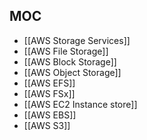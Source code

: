 
## MOC

- [[AWS Storage Services]]
- [[AWS File Storage]]
- [[AWS Block Storage]]
- [[AWS Object Storage]]
- [[AWS EFS]]
- [[AWS FSx]]
- [[AWS EC2 Instance store]]
- [[AWS EBS]]
- [[AWS S3]]